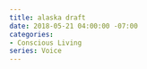 ```yaml
---
title: alaska draft
date: 2018-05-21 04:00:00 -07:00
categories:
- Conscious Living
series: Voice
---
```



